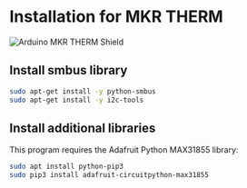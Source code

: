 # Installation for MKR THERM

![Arduino MKR THERM Shield](https://store-cdn.arduino.cc/uni/catalog/product/cache/1/image/1000x750/f8876a31b63532bbba4e781c30024a0a/a/s/asx00012_iso.jpg)


##  Install smbus library
```bash
sudo apt-get install -y python-smbus
sudo apt-get install -y i2c-tools
``` 

## Install additional libraries
This program requires the Adafruit Python MAX31855 library:

```bash
sudo apt install python-pip3
sudo pip3 install adafruit-circuitpython-max31855
```
